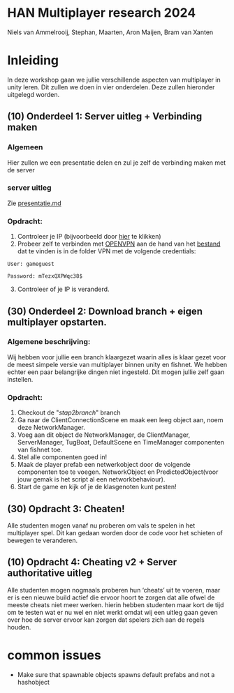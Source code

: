 # HAN Multiplayer research 2024
Niels van Ammelrooij, 
Stephan, 
Maarten, 
Aron Maijen, 
Bram van Xanten

# Inleiding
In deze workshop gaan we jullie verschillende aspecten van multiplayer in unity leren. Dit zullen we doen in vier onderdelen. Deze zullen hieronder uitgelegd worden.



## (10) Onderdeel 1: Server uitleg + Verbinding maken

### Algemeen
Hier zullen we een presentatie delen en zul je zelf de verbinding maken met de server

### server uitleg
Zie [presentatie.md](./Presentatie/presentatie.md)


### Opdracht:
1. Controleer je IP (bijvoorbeeld door [hier](https://www.ipchicken.com) te klikken)
2. Probeer zelf te verbinden met [OPENVPN](https://openvpn.net/client/client-connect-vpn-for-windows/) aan de hand van het [bestand](./VPN/vpn-UDP4-1194-config_buro.ovpn) dat te vinden is in de folder VPN met de volgende credentials:
```
User: gameguest

Password: mTezxQXPWqc38$
```
3. Controleer of je IP is veranderd.


## (30) Onderdeel  2: Download branch + eigen multiplayer opstarten.

### Algemene beschrijving:
Wij hebben voor jullie een branch klaargezet waarin alles is klaar gezet voor de meest simpele versie van multiplayer binnen unity en fishnet. We hebben echter een paar belangrijke dingen niet ingesteld. Dit mogen jullie zelf gaan instellen.

### Opdracht:
1. Checkout de "_stap2branch_" branch
2. Ga naar de ClientConnectionScene en maak een leeg object aan, noem deze NetworkManager.
3. Voeg aan dit object de NetworkManager, de ClientManager, ServerManager, TugBoat, DefaultScene en TimeManager componenten van fishnet toe.
4. Stel alle componenten goed in!
5. Maak de player prefab een netwerkobject door de volgende componenten toe te voegen. NetworkObject en PredictedObject(voor jouw gemak is het script al een networkbehaviour).
6. Start de game en kijk of je de klasgenoten kunt pesten!

## (30) Opdracht 3: Cheaten!
Alle studenten mogen vanaf nu proberen om vals te spelen in het multiplayer spel. Dit kan gedaan worden door de code voor het schieten of bewegen te veranderen.


## (10) Opdracht 4: Cheating v2 + Server authoritative uitleg
Alle studenten mogen nogmaals proberen hun ‘cheats’ uit te voeren, maar er is een nieuwe build actief die ervoor hoort te zorgen dat alle ofwel de meeste cheats niet meer werken. hierin hebben studenten maar kort de tijd om te testen wat er nu wel en niet werkt omdat wij een uitleg gaan geven over hoe de server ervoor kan zorgen dat spelers zich aan de regels houden.

# common issues
- Make sure that spawnable objects spawns default prefabs and not a hashobject
